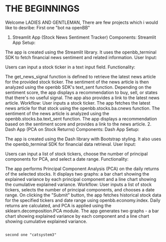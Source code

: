 # THE BEGINNINGS 

Welcome LADIES AND GENTLEMAN,
There are few projects which i would like to desribe:
                                                                           First one "bot na openBB"
1. Streamlit App (Stock News Sentiment Tracker)
Components:
Streamlit App Setup:

The app is created using the Streamlit library.
It uses the openbb_terminal SDK to fetch financial news sentiment and related information.
User Input:

Users can input a stock ticker in a text input field.
Functionality:

The get_news_signal function is defined to retrieve the latest news article for the provided stock ticker.
The sentiment of the news article is then analyzed using the openbb SDK's text_sent function.
Depending on the sentiment score, the app displays a recommendation to buy, sell, or states that there's no useful signal.
The app also provides a link to the latest news article.
Workflow:
User inputs a stock ticker.
The app fetches the latest news article for that stock using the openbb.stocks.ba.cnews function.
The sentiment of the news article is analyzed using the openbb.stocks.ba.text_sent function.
The app displays a recommendation based on the sentiment score and provides a link to the news article.
2. Dash App (PCA on Stock Returns)
Components:
Dash App Setup:

The app is created using the Dash library with Bootstrap styling.
It also uses the openbb_terminal SDK for financial data retrieval.
User Input:

Users can input a list of stock tickers, choose the number of principal components for PCA, and select a date range.
Functionality:

The app performs Principal Component Analysis (PCA) on the daily returns of the selected stocks.
It displays two graphs: a bar chart showing the explained variance by each principal component and a line chart showing the cumulative explained variance.
Workflow:
User inputs a list of stock tickers, selects the number of principal components, and chooses a date range.
On clicking the "Submit" button, the app fetches historical stock data for the specified tickers and date range using openbb.economy.index.
Daily returns are calculated, and PCA is applied using the sklearn.decomposition.PCA module.
The app generates two graphs - a bar chart showing explained variance by each component and a line chart showing cumulative explained variance.

                                                                                                        second one "catsystem3"
                                                                                                        
